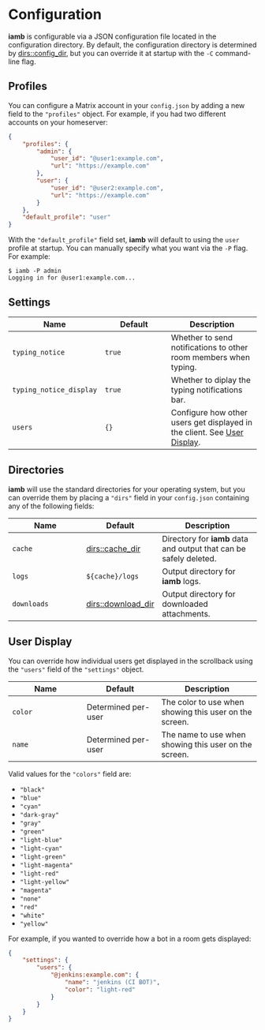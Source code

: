 # Configuration

__iamb__ is configurable via a JSON configuration file located in the
configuration directory. By default, the configuration directory is determined
by [dirs::config_dir], but you can override it at startup with the `-C`
command-line flag.

## Profiles

You can configure a Matrix account in your `config.json` by adding a new field
to the `"profiles"` object. For example, if you had two different accounts on
your homeserver:

```json
{
    "profiles": {
        "admin": {
            "user_id": "@user1:example.com",
            "url": "https://example.com"
        },
        "user": {
            "user_id": "@user2:example.com",
            "url": "https://example.com"
        }
    },
    "default_profile": "user"
}
```

With the `"default_profile"` field set, __iamb__ will default to using the
`user` profile at startup. You can manually specify what you want via the `-P`
flag. For example:

```
$ iamb -P admin
Logging in for @user1:example.com...
```

## Settings

| Name                    | Default              | Description                                                                               |
| ----------------------- | -------------------- | ----------------------------------------------------------------------------------------- |
| `typing_notice`         | `true`               | Whether to send notifications to other room members when typing.                          |
| `typing_notice_display` | `true`               | Whether to diplay the typing notifications bar.                                           |
| `users`                 | `{}`                 | Configure how other users get displayed in the client. See [User Display](#user-display). |

## Directories

__iamb__ will use the standard directories for your operating system, but you
can override them by placing a `"dirs"` field in your `config.json` containing
any of the following fields:

| Name                    | Default              | Description                                                        |
| ----------------------- | -------------------- | ------------------------------------------------------------------ |
| `cache`                 | [dirs::cache_dir]    | Directory for __iamb__ data and output that can be safely deleted. |
| `logs`                  | `${cache}/logs`      | Output directory for __iamb__ logs.                                |
| `downloads`             | [dirs::download_dir] | Output directory for downloaded attachments.                       |

## User Display

You can override how individual users get displayed in the scrollback using the
`"users"` field of the `"settings"` object.

| Name                    | Default              | Description                                                        |
| ----------------------- | -------------------- | ------------------------------------------------------------------ |
| `color`                 | Determined per-user  | The color to use when showing this user on the screen.             |
| `name`                  | Determined per-user  | The name to use when showing this user on the screen.              |

Valid values for the `"colors"` field are:

- `"black"`
- `"blue"`
- `"cyan"`
- `"dark-gray"`
- `"gray"`
- `"green"`
- `"light-blue"`
- `"light-cyan"`
- `"light-green"`
- `"light-magenta"`
- `"light-red"`
- `"light-yellow"`
- `"magenta"`
- `"none"`
- `"red"`
- `"white"`
- `"yellow"`

For example, if you wanted to override how a bot in a room gets displayed:

```json
{
    "settings": {
        "users": {
            "@jenkins:example.com": {
                "name": "jenkins (CI BOT)",
                "color": "light-red"
            }
        }
    }
}
```

<style>
table {
    width: 100%;
}
table th:first-of-type {
    width: 30%;
}
table th:nth-of-type(2) {
    width: 30%;
}
table th:nth-of-type(3) {
    width: 40%;
}
</style>

[dirs::cache_dir]: https://docs.rs/dirs/latest/dirs/fn.cache_dir.html
[dirs::config_dir]: https://docs.rs/dirs/latest/dirs/fn.config_dir.html
[dirs::download_dir]: https://docs.rs/dirs/latest/dirs/fn.download_dir.html
